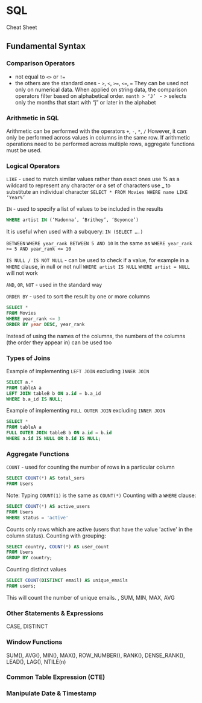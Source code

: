 # SQL
Cheat Sheet
## Fundamental Syntax
### Comparison Operators
- not equal to `<>` or `!=`
- the others are the standard ones - `>`, `<`, `>=`, `<=`, `=`
They can be used not only on numerical data. When applied on string data, the comparison operators filter based on alphabetical order.
`month > ‘J’ `  - > selects only the months that start with “j” or later in the alphabet
### Arithmetic in SQL
Arithmetic can be performed with the operators `+`, `-`, `*`, `/`
However, it can only be performed across values in columns in the same row. If arithmetic operations need to be performed across multiple rows, aggregate functions must be used.
### Logical Operators
`LIKE` - used to match similar values rather than exact ones
use % as a wildcard to represent any character or a set of characters
use _ to substitute an individual character
`SELECT * FROM Movies WHERE name LIKE ‘Year%’`

`IN` - used to specify a list of values to be included in the results
```sql WHERE year_rank IN (1, 2, 3)
WHERE artist IN (‘Madonna’, ‘Brithey’, ‘Beyonce’)
```
It is useful when used with a subquery: `IN (SELECT ….)`

`BETWEEN`
`WHERE year_rank BETWEEN 5 AND 10`
is the same as
`WHERE year_rank >= 5 AND year_rank <= 10`

`IS NULL / IS NOT NULL` - can be used to check if a value, for example in a `WHERE` clause, in null or not null
`WHERE artist IS NULL`
`WHERE artist = NULL` will not work

`AND`, `OR`, `NOT` - used in the standard way

`ORDER BY` - used to sort the result by one or more columns
```sql
SELECT * 
FROM Movies
WHERE year_rank <= 3
ORDER BY year DESC, year_rank
```
Instead of using the names of the columns, the numbers of the columns (the order they appear in) can be used too

### Types of Joins

Example of implementing `LEFT JOIN` excluding `INNER JOIN`
```sql
SELECT a.*
FROM tableA a
LEFT JOIN tableB b ON a.id = b.a_id
WHERE b.a_id IS NULL;
```

Example of implementing `FULL OUTER JOIN` excluding `INNER JOIN`
```sql
SELECT *
FROM tableA a
FULL OUTER JOIN tableB b ON a.id = b.id
WHERE a.id IS NULL OR b.id IS NULL;
```

### Aggregate Functions
`COUNT` - used for counting the number of rows in a particular column
```sql
SELECT COUNT(*) AS total_sers
FROM Users
```
Note: Typing `COUNT(1)` is the same as `COUNT(*)`
Counting with a `WHERE` clause:
```sql
SELECT COUNT(*) AS active_users
FROM Users
WHERE status = 'active'
```
Counts only rows which are active (users that have the value 'active' in the column status).
Counting with grouping:
```sql
SELECT country, COUNT(*) AS user_count
FROM Users
GROUP BY country;
```
Counting distinct values
```sql
SELECT COUNT(DISTINCT email) AS unique_emails
FROM users;
```
This will count the number of unique emails.
, SUM, MIN, MAX, AVG

### Other Statements & Expressions
CASE, DISTINCT

### Window Functions
SUM(), AVG(), MIN(), MAX(), ROW_NUMBER(), RANK(), DENSE_RANK(), LEAD(), LAG(), NTILE(n)

### Common Table Expression (CTE)

### Manipulate Date & Timestamp

